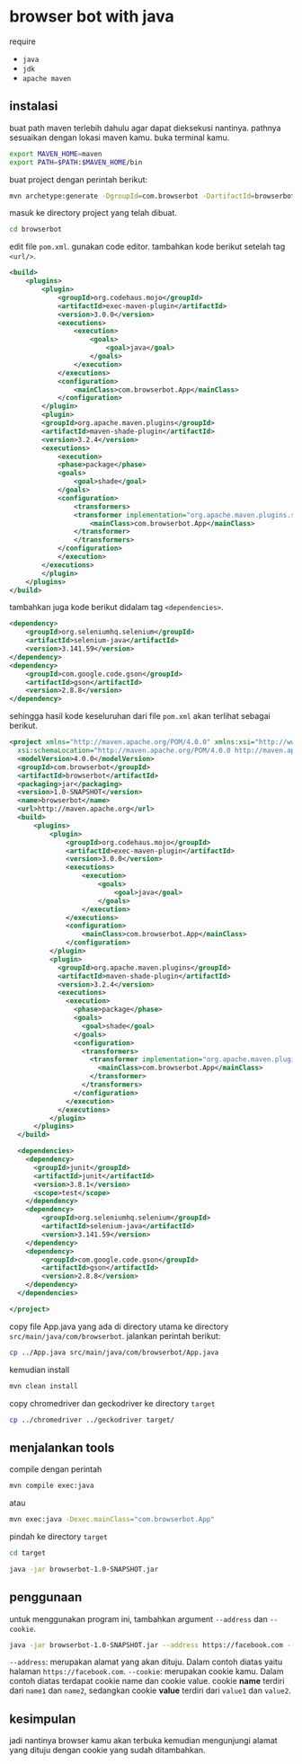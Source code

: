 # browser bot with java

require

- `java`
- `jdk`
- `apache maven`

## instalasi

buat path maven terlebih dahulu agar dapat dieksekusi nantinya.
pathnya sesuaikan dengan lokasi maven kamu.
buka terminal kamu.

```bash
export MAVEN_HOME=maven
export PATH=$PATH:$MAVEN_HOME/bin
```

buat project dengan perintah berikut:

```bash
mvn archetype:generate -DgroupId=com.browserbot -DartifactId=browserbot -DarchetypeArtifactId=maven-archetype-quickstart -DinteractiveMode=false
```

masuk ke directory project yang telah dibuat.

```bash
cd browserbot
```

edit file `pom.xml`. gunakan code editor.
tambahkan kode berikut setelah tag `<url/>`.

```xml
<build>
    <plugins>
        <plugin>
            <groupId>org.codehaus.mojo</groupId>
            <artifactId>exec-maven-plugin</artifactId>
            <version>3.0.0</version>
            <executions>
                <execution>
                    <goals>
                        <goal>java</goal>
                    </goals>
                </execution>
            </executions>
            <configuration>
                <mainClass>com.browserbot.App</mainClass>
            </configuration>
        </plugin>
        <plugin>
        <groupId>org.apache.maven.plugins</groupId>
        <artifactId>maven-shade-plugin</artifactId>
        <version>3.2.4</version>
        <executions>
            <execution>
            <phase>package</phase>
            <goals>
                <goal>shade</goal>
            </goals>
            <configuration>
                <transformers>
                <transformer implementation="org.apache.maven.plugins.shade.resource.ManifestResourceTransformer">
                    <mainClass>com.browserbot.App</mainClass>
                </transformer>
                </transformers>
            </configuration>
            </execution>
        </executions>
        </plugin>
    </plugins>
</build>
```

tambahkan juga kode berikut didalam tag `<dependencies>`.

```xml
<dependency>
    <groupId>org.seleniumhq.selenium</groupId>
    <artifactId>selenium-java</artifactId>
    <version>3.141.59</version>
</dependency>
<dependency>
    <groupId>com.google.code.gson</groupId>
    <artifactId>gson</artifactId>
    <version>2.8.8</version>
</dependency>
```

sehingga hasil kode keseluruhan dari file `pom.xml` akan terlihat sebagai berikut.

```xml
<project xmlns="http://maven.apache.org/POM/4.0.0" xmlns:xsi="http://www.w3.org/2001/XMLSchema-instance"
  xsi:schemaLocation="http://maven.apache.org/POM/4.0.0 http://maven.apache.org/maven-v4_0_0.xsd">
  <modelVersion>4.0.0</modelVersion>
  <groupId>com.browserbot</groupId>
  <artifactId>browserbot</artifactId>
  <packaging>jar</packaging>
  <version>1.0-SNAPSHOT</version>
  <name>browserbot</name>
  <url>http://maven.apache.org</url>
  <build>
      <plugins>
          <plugin>
              <groupId>org.codehaus.mojo</groupId>
              <artifactId>exec-maven-plugin</artifactId>
              <version>3.0.0</version>
              <executions>
                  <execution>
                      <goals>
                          <goal>java</goal>
                      </goals>
                  </execution>
              </executions>
              <configuration>
                  <mainClass>com.browserbot.App</mainClass>
              </configuration>
          </plugin>
          <plugin>
            <groupId>org.apache.maven.plugins</groupId>
            <artifactId>maven-shade-plugin</artifactId>
            <version>3.2.4</version>
            <executions>
              <execution>
                <phase>package</phase>
                <goals>
                  <goal>shade</goal>
                </goals>
                <configuration>
                  <transformers>
                    <transformer implementation="org.apache.maven.plugins.shade.resource.ManifestResourceTransformer">
                      <mainClass>com.browserbot.App</mainClass>
                    </transformer>
                  </transformers>
                </configuration>
              </execution>
            </executions>
          </plugin>
      </plugins>
  </build>

  <dependencies>
    <dependency>
      <groupId>junit</groupId>
      <artifactId>junit</artifactId>
      <version>3.8.1</version>
      <scope>test</scope>
    </dependency>
    <dependency>
        <groupId>org.seleniumhq.selenium</groupId>
        <artifactId>selenium-java</artifactId>
        <version>3.141.59</version>
    </dependency>
    <dependency>
        <groupId>com.google.code.gson</groupId>
        <artifactId>gson</artifactId>
        <version>2.8.8</version>
    </dependency>
  </dependencies>

</project>
```

copy file App.java yang ada di directory utama ke directory `src/main/java/com/browserbot`.
jalankan perintah berikut:

```sh
cp ../App.java src/main/java/com/browserbot/App.java
```

kemudian install

```bash
mvn clean install
```

copy chromedriver dan geckodriver ke directory `target`

```bash
cp ../chromedriver ../geckodriver target/
```

## menjalankan tools

compile dengan perintah

```bash
mvn compile exec:java
```

atau

```sh
mvn exec:java -Dexec.mainClass="com.browserbot.App"
```

pindah ke directory `target`

```sh
cd target
```

```sh
java -jar browserbot-1.0-SNAPSHOT.jar
```

## penggunaan

untuk menggunakan program ini, tambahkan argument `--address` dan `--cookie`.

```bash
java -jar browserbot-1.0-SNAPSHOT.jar --address https://facebook.com --cookie 'name1=value1;name2=value2'
```

`--address`: merupakan alamat yang akan dituju. Dalam contoh diatas yaitu halaman `https://facebook.com`.
`--cookie`: merupakan cookie kamu. Dalam contoh diatas terdapat cookie name dan cookie value. cookie **name** terdiri dari `name1` dan `name2`, sedangkan cookie **value** terdiri dari `value1` dan `value2`.

## kesimpulan

jadi nantinya browser kamu akan terbuka kemudian mengunjungi alamat yang dituju dengan cookie yang sudah ditambahkan.
